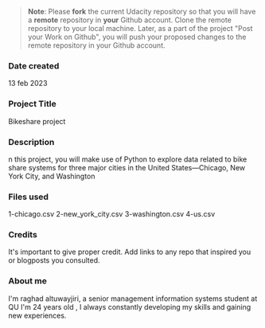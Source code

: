 >**Note**: Please **fork** the current Udacity repository so that you will have a **remote** repository in **your** Github account. Clone the remote repository to your local machine. Later, as a part of the project "Post your Work on Github", you will push your proposed changes to the remote repository in your Github account.

### Date created
13 feb 2023

### Project Title
Bikeshare project

### Description
n this project, you will make use of Python to explore data related to bike share systems for three major cities in the United States—Chicago, New York City, and Washington

### Files used
1-chicago.csv
2-new_york_city.csv
3-washington.csv
4-us.csv


### Credits
It's important to give proper credit. Add links to any repo that inspired you or blogposts you consulted.

### About me
I'm raghad altuwayjiri, a senior management information systems student at QU 
I'm 24 years old , I always constantly developing my skills and gaining new experiences.